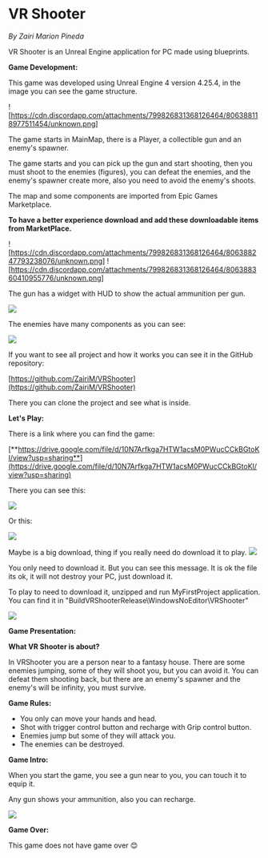 # **VR Shooter**

_By Zairi Marion Pineda_

VR Shooter is an Unreal Engine application for PC made using blueprints.

**Game Development:**

This game was developed using Unreal Engine 4 version 4.25.4, in the image you can see the game structure.

![https://cdn.discordapp.com/attachments/799826831368126464/806388118977511454/unknown.png]

The game starts in MainMap, there is a Player, a collectible gun and an enemy&#39;s spawner.

The game starts and you can pick up the gun and start shooting, then you must shoot to the enemies (figures), you can defeat the enemies, and the enemy&#39;s spawner create more, also you need to avoid the enemy&#39;s shoots.

The map and some components are imported from Epic Games Marketplace.

**To have a better experience download and add these downloadable items from MarketPlace.**

![https://cdn.discordapp.com/attachments/799826831368126464/806388247793238076/unknown.png]
![https://cdn.discordapp.com/attachments/799826831368126464/806388360410955776/unknown.png]

The gun has a widget with HUD to show the actual ammunition per gun.

![](RackMultipart20210203-4-jendlh_html_6122475a68a63f3c.png)

The enemies have many components as you can see:

![](RackMultipart20210203-4-jendlh_html_b8d3bdee5f332447.png)

If you want to see all project and how it works you can see it in the GitHub repository:

[https://github.com/ZairiM/VRShooter](https://github.com/ZairiM/VRShooter)

There you can clone the project and see what is inside.

**Let&#39;s Play:**

There is a link where you can find the game:

[**https://drive.google.com/file/d/10N7Arfkga7HTW1acsM0PWucCCkBGtoKI/view?usp=sharing**](https://drive.google.com/file/d/10N7Arfkga7HTW1acsM0PWucCCkBGtoKI/view?usp=sharing)

There you can see this:

![](RackMultipart20210203-4-jendlh_html_def0011d1759a064.png)

Or this:

![](RackMultipart20210203-4-jendlh_html_4c088ae9241487b4.png)

Maybe is a big download, thing if you really need do download it to play. ![](RackMultipart20210203-4-jendlh_html_4c088ae9241487b4.png)

You only need to download it. But you can see this message. It is ok the file its ok, it will not destroy your PC, just download it.

To play to need to download it, unzipped and run MyFirstProject application. You can find it in &quot;BuildVRShooterRelease\WindowsNoEditor\VRShooter&quot;

![](RackMultipart20210203-4-jendlh_html_5defb285dfa4a859.png)

**Game Presentation:**

**What VR Shooter is about?**

In VRShooter you are a person near to a fantasy house. There are some enemies jumping, some of they will shoot you, but you can avoid it. You can defeat them shooting back, but there are an enemy&#39;s spawner and the enemy&#39;s will be infinity, you must survive.

**Game Rules:**

- You only can move your hands and head.
- Shot with trigger control button and recharge with Grip control button.
- Enemies jump but some of they will attack you.
- The enemies can be destroyed.

**Game Intro:**

When you start the game, you see a gun near to you, you can touch it to equip it.

Any gun shows your ammunition, also you can recharge.

![](RackMultipart20210203-4-jendlh_html_fb1584a9c4cd45d.png)

**Game Over:**

This game does not have game over 😊
